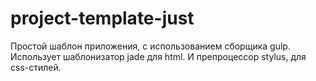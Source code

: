 # project-template-just
Простой шаблон приложения, с использованием сборщика gulp. 
Использует шаблонизатор jade для html.
И препроцессор stylus, для css-стилей.
